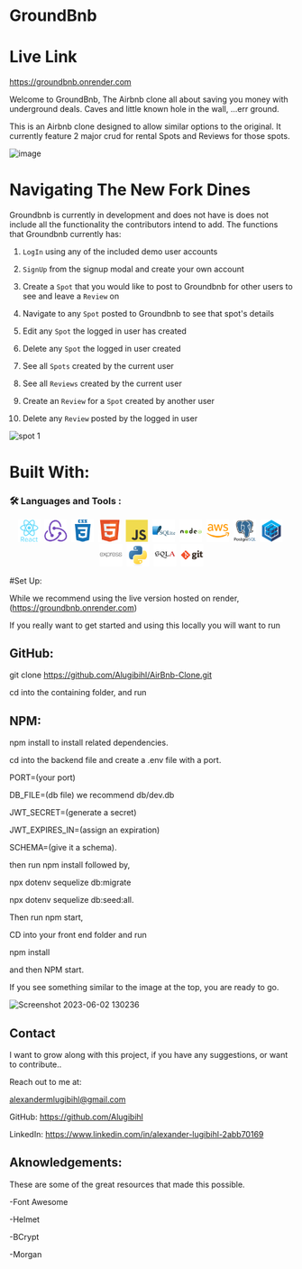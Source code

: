# GroundBnb

# Live Link
https://groundbnb.onrender.com

Welcome to GroundBnb, The Airbnb clone all about saving you money with underground deals. Caves and little known hole in the wall, ...err ground.

This is an Airbnb clone designed to allow similar options to the original. It currently feature 2 major crud for rental Spots and Reviews for those spots.

![image](https://user-images.githubusercontent.com/111261195/232141810-3d3b3a86-0615-4304-98fa-1aa71bc0a8c9.png)

# Navigating The New Fork Dines

Groundbnb is currently in development and does not have is does not include all the functionality the contributors intend to add. The functions that Groundbnb currently has:

1. `LogIn` using any of the included demo user accounts

2. `SignUp` from the signup modal and create your own account

3. Create a `Spot` that you would like to post to Groundbnb for other users to see and leave a `Review` on

4. Navigate to any `Spot` posted to Groundbnb to see that spot's details

5. Edit any `Spot` the logged in user has created 

6. Delete any `Spot` the logged in user created

7. See all `Spots` created by the current user

8. See all `Reviews` created by the current user

9. Create an `Review` for a `Spot` created by another user

10. Delete any `Review` posted by the logged in user


![spot 1](https://github.com/Alugibihl/GroundBnb/assets/111261195/43d4a0dc-5dcc-49f6-8a85-16cdc9d22816)


# Built With:

### :hammer_and_wrench: Languages and Tools :

<div align="center">
  <img src="https://github.com/devicons/devicon/blob/master/icons/react/react-original-wordmark.svg" title="React" alt="React" width="40" height="40"/>&nbsp;
  <img src="https://github.com/devicons/devicon/blob/master/icons/redux/redux-original.svg" title="Redux" alt="Redux " width="40" height="40"/>&nbsp;
  <img src="https://github.com/devicons/devicon/blob/master/icons/css3/css3-plain-wordmark.svg"  title="CSS3" alt="CSS" width="40" height="40"/>&nbsp;
  <img src="https://github.com/devicons/devicon/blob/master/icons/html5/html5-original.svg" title="HTML5" alt="HTML" width="40" height="40"/>&nbsp;
  <img src="https://github.com/devicons/devicon/blob/master/icons/javascript/javascript-original.svg" title="JavaScript" alt="JavaScript" width="40" height="40"/>&nbsp;
  <img src="https://github.com/devicons/devicon/blob/master/icons/sqlite/sqlite-original-wordmark.svg" title="SQLite3"  alt="SQLite3" width="40" height="40"/>&nbsp;
  <img src="https://github.com/devicons/devicon/blob/master/icons/nodejs/nodejs-original-wordmark.svg" title="NodeJS" alt="NodeJS" width="40" height="40"/>&nbsp;
  <img src="https://github.com/devicons/devicon/blob/master/icons/amazonwebservices/amazonwebservices-plain-wordmark.svg" title="AWS" alt="AWS" width="40" height="40"/>&nbsp;
    <img src="https://github.com/devicons/devicon/blob/master/icons/postgresql/postgresql-original-wordmark.svg" title="postgresql" alt="postgresql" width="40" height="40"/>&nbsp;
  <img src="https://github.com/devicons/devicon/blob/master/icons/sequelize/sequelize-original.svg" title="Sequelize" alt="sequelize" height="40"/>&nbsp;
  <img src="https://github.com/devicons/devicon/blob/master/icons/express/express-original-wordmark.svg" title="Express" alt="express" height="40"/>&nbsp;
  <img src="https://github.com/devicons/devicon/blob/master/icons/python/python-original.svg" title="Python" alt="python" height="40"/>&nbsp;
  <img src="https://github.com/devicons/devicon/blob/master/icons/sqlalchemy/sqlalchemy-original.svg" title="SQLA" alt="sqla" height="40"/>&nbsp;
  <img src="https://github.com/devicons/devicon/blob/master/icons/git/git-original-wordmark.svg" title="Git" **alt="Git" width="40" height="40"/>
</div>

#Set Up:

While we recommend using the live version hosted on render, (https://groundbnb.onrender.com)

If you really want to get started and using this locally you will want to run

## GitHub:

git clone https://github.com/Alugibihl/AirBnb-Clone.git

cd into the containing folder, and run

## NPM:

npm install to install related dependencies.

cd into the backend file and create a .env file with a port.

PORT=(your port)
  
DB_FILE=(db file) we recommend db/dev.db
  
JWT_SECRET=(generate a secret)
  
JWT_EXPIRES_IN=(assign an expiration)
  
SCHEMA=(give it a schema).
  
then run npm install followed by,
  
npx dotenv sequelize db:migrate
  
npx dotenv sequelize db:seed:all.
  
Then run npm start,

CD into your front end folder and run
  
npm install
  
and then NPM start.
  
If you see something similar to the image at the top, you are ready to go.

![Screenshot 2023-06-02 130236](https://github.com/Alugibihl/GroundBnb/assets/111261195/2ce3525d-4645-4c35-9fa6-1a9a1228a4fb)

  
## Contact

I want to grow along with this project, if you have any suggestions, or want to contribute..

Reach out to me at:

alexandermlugibihl@gmail.com
  
GitHub: https://github.com/Alugibihl

LinkedIn: https://www.linkedin.com/in/alexander-lugibihl-2abb70169

## Aknowledgements:

These are some of the great resources that made this possible.

-Font Awesome
  
-Helmet
  
-BCrypt
  
-Morgan
